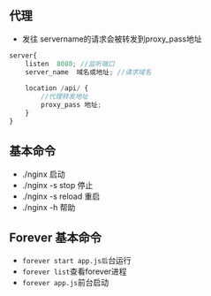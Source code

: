 ## 代理

- 发往 servername的请求会被转发到proxy_pass地址

```js
server{
    listen  8080; //监听端口
    server_name  域名或地址; //请求域名
    
    location /api/ {
        //代理转发地址
        proxy_pass 地址;
    }
}
```

## 基本命令

- ./nginx   启动
- ./nginx  -s  stop 停止
- ./nginx  -s  reload 重启
- ./nginx -h 帮助

## Forever 基本命令

- `forever start app.js后`台运行
- `forever list`查看forever进程
- `forever app.js`前台启动